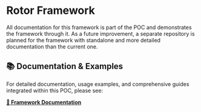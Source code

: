 # Rotor Framework

All documentation for this framework is part of the POC and demonstrates the framework through it. As a future improvement, a separate repository is planned for the framework with standalone and more detailed documentation than the current one.

## 📚 Documentation & Examples

For detailed documentation, usage examples, and comprehensive guides integrated within this POC, please see:

**[📖 Framework Documentation](../../../docs/README.md)**